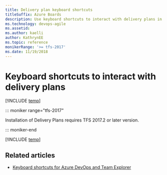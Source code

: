 ```yaml
---
title: Delivery plan keyboard shortcuts 
titleSuffix: Azure Boards
description: Use keyboard shortcuts to interact with delivery plans in Azure Boards, Azure DevOps, & Team Foundation Server     
ms.technology: devops-agile
ms.assetid: 
ms.author: kaelli
author: KathrynEE
ms.topic: reference
monikerRange: '>= tfs-2017'
ms.date: 11/19/2018
---
```


# Keyboard shortcuts to interact with delivery plans 

[!INCLUDE [temp](../includes/version-vsts-tfs-2017-on.md)]

 
::: moniker range="tfs-2017" 

Installation of Delivery Plans requires TFS 2017.2 or later version.

::: moniker-end

[!INCLUDE [temp](../../includes/keyboard-shortcuts/delivery-plan-shortcuts.md)] 

## Related articles

- [Keyboard shortcuts for Azure DevOps and Team Explorer](../../project/navigation/keyboard-shortcuts.md)


